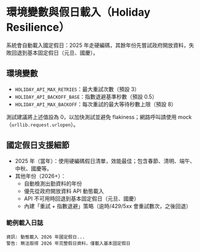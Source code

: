 # 環境變數與假日載入（Holiday Resilience）

系統會自動載入國定假日：2025 年走硬編碼，其餘年份先嘗試政府開放資料，失敗回退到基本固定假日（元旦、國慶）。

## 環境變數
- `HOLIDAY_API_MAX_RETRIES`：最大重試次數（預設 3）
- `HOLIDAY_API_BACKOFF_BASE`：指數退避基準秒數（預設 0.5）
- `HOLIDAY_API_MAX_BACKOFF`：每次重試的最大等待秒數上限（預設 8）

測試建議將上述值設為 0，以加快測試並避免 flakiness；網路呼叫請使用 mock（`urllib.request.urlopen`）。

## 國定假日支援細節

- 2025 年（當年）：使用硬編碼假日清單，效能最佳；包含春節、清明、端午、中秋、國慶等。
- 其他年份（2026+）：
  - 自動檢測出勤資料的年份
  - 優先從政府開放資料 API 動態載入
  - API 不可用時回退到基本固定假日（元旦、國慶）
  - 內建「重試 + 指數退避」策略（逾時/429/5xx 會重試數次，之後回退）

### 範例載入日誌
```
資訊: 動態載入 2026 年國定假日...
警告: 無法取得 2026 年完整假日資料，僅載入基本固定假日
```
